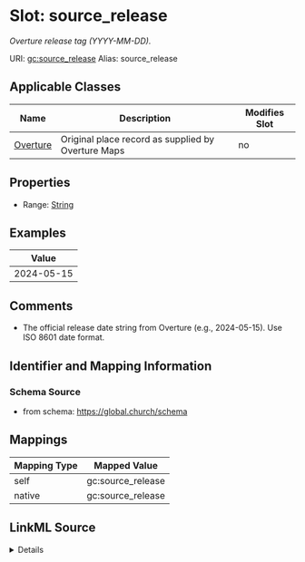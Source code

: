 

# Slot: source_release 


_Overture release tag (YYYY-MM-DD)._





URI: [gc:source_release](https://global.church/schema/source_release)
Alias: source_release

<!-- no inheritance hierarchy -->





## Applicable Classes

| Name | Description | Modifies Slot |
| --- | --- | --- |
| [Overture](Overture.md) | Original place record as supplied by Overture Maps |  no  |






## Properties

* Range: [String](String.md)





## Examples

| Value |
| --- |
| 2024-05-15 |

## Comments

* The official release date string from Overture (e.g., 2024-05-15).
Use ISO 8601 date format.


## Identifier and Mapping Information






### Schema Source


* from schema: https://global.church/schema




## Mappings

| Mapping Type | Mapped Value |
| ---  | ---  |
| self | gc:source_release |
| native | gc:source_release |




## LinkML Source

<details>
```yaml
name: source_release
description: Overture release tag (YYYY-MM-DD).
comments:
- 'The official release date string from Overture (e.g., 2024-05-15).

  Use ISO 8601 date format.

  '
examples:
- value: '2024-05-15'
  description: Release date.
in_subset:
- overture
from_schema: https://global.church/schema
rank: 1000
alias: source_release
domain_of:
- Overture
range: string

```
</details>